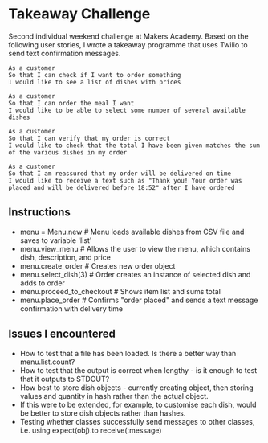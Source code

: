 Takeaway Challenge
==================
Second individual weekend challenge at Makers Academy. Based on the following user stories, I wrote a takeaway programme that uses Twilio to send text confirmation messages.

```
As a customer
So that I can check if I want to order something
I would like to see a list of dishes with prices

As a customer
So that I can order the meal I want
I would like to be able to select some number of several available dishes

As a customer
So that I can verify that my order is correct
I would like to check that the total I have been given matches the sum of the various dishes in my order

As a customer
So that I am reassured that my order will be delivered on time
I would like to receive a text such as "Thank you! Your order was placed and will be delivered before 18:52" after I have ordered
```

Instructions
---------------
* menu = Menu.new   # Menu loads available dishes from CSV file and saves to variable 'list'
* menu.view_menu  # Allows the user to view the menu, which contains dish, description, and price
* menu.create_order  # Creates new order object
* menu.select_dish(3) # Order creates an instance of selected dish and adds to order
* menu.proceed_to_checkout #  Shows item list and sums total
* menu.place_order  # Confirms "order placed" and sends a text message confirmation with delivery time

Issues I encountered
------------------
* How to test that a file has been loaded. Is there a better way than menu.list.count?
* How to test that the output is correct when lengthy - is it enough to test that it outputs to STDOUT?
* How best to store dish objects - currently creating object, then storing values and quantity in hash rather than the actual object.
* If this were to be extended, for example, to customise each dish, would be better to store dish objects rather than hashes.
* Testing whether classes successfully send messages to other classes, i.e. using expect(obj).to receive(:message)
